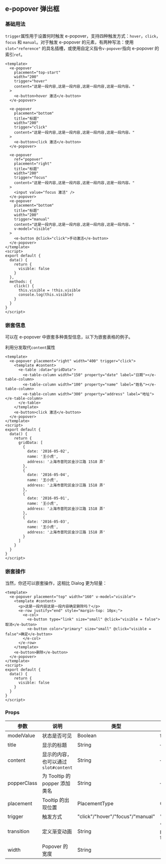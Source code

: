 ## e-popover 弹出框

### 基础用法

`trigger`属性用于设置何时触发 e-popover，支持四种触发方式：`hover`，`click`，`focus` 和 `manual`。对于触发 e-popover 的元素，有两种写法：使用 `slot="reference"` 的具名插槽，或使用自定义指令`v-popover`指向 e-popover 的索引`ref`。

```vue demo
<template>
  <e-popover
    placement="top-start"
    width="200"
    trigger="hover"
    content="这是一段内容,这是一段内容,这是一段内容,这是一段内容。"
  >
    <e-button>hover 激活</e-button>
  </e-popover>

  <e-popover
    placement="bottom"
    title="标题"
    width="200"
    trigger="click"
    content="这是一段内容,这是一段内容,这是一段内容,这是一段内容。"
  >
    <e-button>click 激活</e-button>
  </e-popover>

  <e-popover
    ref="popover"
    placement="right"
    title="标题"
    width="200"
    trigger="focus"
    content="这是一段内容,这是一段内容,这是一段内容,这是一段内容。"
  >
    <input value="focus 激活" />
  </e-popover>
  <e-popover
    placement="bottom"
    title="标题"
    width="200"
    trigger="manual"
    content="这是一段内容,这是一段内容,这是一段内容,这是一段内容。"
    v-model="visible"
  >
    <e-button @click="click">手动激活</e-button>
  </e-popover>
</template>
<script>
export default {
  data() {
    return {
      visible: false
    }
  },
  methods: {
    click() {
      this.visible = !this.visible
      console.log(this.visible)
    }
  }
}
</script>
```

### 嵌套信息

可以在 e-popover 中嵌套多种类型信息，以下为嵌套表格的例子。

利用分发取代`content`属性

```vue demo
<template>
  <e-popover placement="right" width="400" trigger="click">
    <template #content>
      <e-table :data="gridData">
        <e-table-column width="150" property="date" label="日期"></e-table-column>
        <e-table-column width="100" property="name" label="姓名"></e-table-column>
        <e-table-column width="300" property="address" label="地址"></e-table-column>
      </e-table>
    </template>
    <e-button>click 激活</e-button>
  </e-popover>
</template>
<script>
export default {
  data() {
    return {
      gridData: [
        {
          date: '2016-05-02',
          name: '王小虎',
          address: '上海市普陀区金沙江路 1518 弄'
        },
        {
          date: '2016-05-04',
          name: '王小虎',
          address: '上海市普陀区金沙江路 1518 弄'
        },
        {
          date: '2016-05-01',
          name: '王小虎',
          address: '上海市普陀区金沙江路 1518 弄'
        },
        {
          date: '2016-05-03',
          name: '王小虎',
          address: '上海市普陀区金沙江路 1518 弄'
        }
      ]
    }
  }
}
</script>
```

### 嵌套操作

当然，你还可以嵌套操作，这相比 Dialog 更为轻量：

```vue demo
<template>
  <e-popover placement="top" width="160" v-model="visible">
    <template #content>
      <p>这是一段内容这是一段内容确定删除吗？</p>
      <e-row justify="end" style="margin-top: 10px;">
        <e-col>
          <e-button type="link" size="small" @click="visible = false">取消</e-button>
          <e-button color="primary" size="small" @click="visible = false">确定</e-button>
        </e-col>
      </e-row>
    </template>
    <e-button>删除</e-button>
  </e-popover>
</template>
<script>
export default {
  data() {
    return {
      visible: false
    }
  }
}
</script>
```

### Props

| 参数        | 说明                                  | 类型                             | 默认值           |
| ----------- | ------------------------------------- | -------------------------------- | ---------------- |
| modelValue  | 状态是否可见                          | Boolean                          | false            |
| title       | 显示的标题                            | String                           | —                |
| content     | 显示的内容，也可以通过 `slot#content` | String                           | —                |
| popperClass | 为 Tooltip 的 popper 添加类名         | String                           | —                |
| placement   | Tooltip 的出现位置                    | PlacementType                    | 0                |
| trigger     | 触发方式                              | "click"/"hover"/"focus"/"manual" | 'click'          |
| transition  | 定义渐变动画                          | String                           | 'el-popper-fade' |
| width       | Popover 的宽度                        | String                           | -                |
